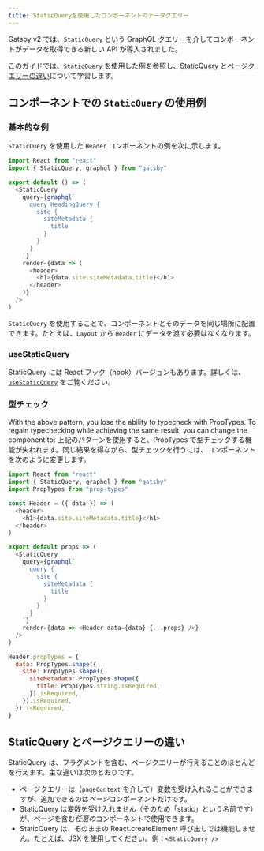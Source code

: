 ```yaml
---
title: StaticQueryを使用したコンポーネントのデータクエリー
---
```


Gatsby v2 では、`StaticQuery` という GraphQL クエリーを介してコンポーネントがデータを取得できる新しい API が導入されました。

このガイドでは、`StaticQuery` を使用した例を参照し、[StaticQuery とページクエリーの違い](#how-staticquery-differs-from-page-query)について学習します。

## コンポーネントでの `StaticQuery` の使用例

<EggheadEmbed
  lessonLink="https://egghead.io/lessons/gatsby-load-data-using-graphql-queries-directly-in-a-gatsby-v2-component-with-staticquery"
  lessonTitle="StaticQuery を備えた Gatsby v2 コンポーネントで GraphQL クエリを用いたダイレクトなデータのロード"
/>

### 基本的な例

`StaticQuery` を使用した `Header` コンポーネントの例を次に示します。

```jsx:title=src/components/header.js
import React from "react"
import { StaticQuery, graphql } from "gatsby"

export default () => (
  <StaticQuery
    query={graphql`
      query HeadingQuery {
        site {
          siteMetadata {
            title
          }
        }
      }
    `}
    render={data => (
      <header>
        <h1>{data.site.siteMetadata.title}</h1>
      </header>
    )}
  />
)
```

`StaticQuery` を使用することで、コンポーネントとそのデータを同じ場所に配置できます。たとえば、`Layout` から `Header` にデータを渡す必要はなくなります。

### useStaticQuery

StaticQuery には React フック（hook）バージョンもあります。詳しくは、[`useStaticQuery`](/docs/use-static-query/) をご覧ください。

### 型チェック

With the above pattern, you lose the ability to typecheck with PropTypes. To regain typechecking while achieving the same result, you can change the component to:
上記のパターンを使用すると、PropTypes で型チェックする機能が失われます。同じ結果を得ながら、型チェックを行うには、コンポーネントを次のように変更します。

```jsx:title=src/components/header.js
import React from "react"
import { StaticQuery, graphql } from "gatsby"
import PropTypes from "prop-types"

const Header = ({ data }) => (
  <header>
    <h1>{data.site.siteMetadata.title}</h1>
  </header>
)

export default props => (
  <StaticQuery
    query={graphql`
      query {
        site {
          siteMetadata {
            title
          }
        }
      }
    `}
    render={data => <Header data={data} {...props} />}
  />
)

Header.propTypes = {
  data: PropTypes.shape({
    site: PropTypes.shape({
      siteMetadata: PropTypes.shape({
        title: PropTypes.string.isRequired,
      }).isRequired,
    }).isRequired,
  }).isRequired,
}
```

## StaticQuery とページクエリーの違い

StaticQuery は、フラグメントを含む、ページクエリーが行えることのほとんどを行えます。主な違いは次のとおりです。

- ページクエリーは（`pageContext` を介して）変数を受け入れることができますが、追加できるのは*ページ*コンポーネントだけです。
- StaticQuery は変数を受け入れません（そのため「static」という名前です）が、ページを含む*任意の*コンポーネントで使用できます。
- StaticQuery は、そのままの React.createElement 呼び出しでは機能しません。たとえば、JSX を使用してください。例：`<StaticQuery />`
